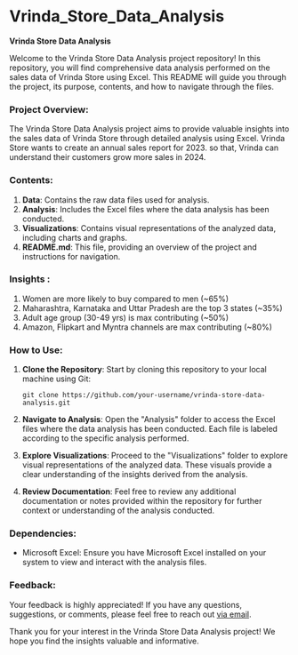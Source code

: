 # Vrinda_Store_Data_Analysis

**Vrinda Store Data Analysis**

Welcome to the Vrinda Store Data Analysis project repository! In this repository, you will find comprehensive data analysis performed on the sales data of Vrinda Store using Excel. This README will guide you through the project, its purpose, contents, and how to navigate through the files.

### Project Overview:
The Vrinda Store Data Analysis project aims to provide valuable insights into the sales data of Vrinda Store through detailed analysis using Excel. Vrinda Store wants to create an annual sales report for 2023. so that, Vrinda can understand their customers grow more sales in 2024.

### Contents:
1. **Data**: Contains the raw data files used for analysis.
2. **Analysis**: Includes the Excel files where the data analysis has been conducted.
3. **Visualizations**: Contains visual representations of the analyzed data, including charts and graphs.
4. **README.md**: This file, providing an overview of the project and instructions for navigation.

### Insights :
1. Women are more likely to buy compared to men (~65%)
2. Maharashtra, Karnataka and Uttar Pradesh are the top 3 states (~35%) 
3. Adult age group (30-49 yrs) is max contributing (~50%)
4. Amazon, Flipkart and Myntra channels are max contributing (~80%)

### How to Use:
1. **Clone the Repository**: Start by cloning this repository to your local machine using Git:
   ```
   git clone https://github.com/your-username/vrinda-store-data-analysis.git
   ```

2. **Navigate to Analysis**: Open the "Analysis" folder to access the Excel files where the data analysis has been conducted. Each file is labeled according to the specific analysis performed.

3. **Explore Visualizations**: Proceed to the "Visualizations" folder to explore visual representations of the analyzed data. These visuals provide a clear understanding of the insights derived from the analysis.

4. **Review Documentation**: Feel free to review any additional documentation or notes provided within the repository for further context or understanding of the analysis conducted.

### Dependencies:
- Microsoft Excel: Ensure you have Microsoft Excel installed on your system to view and interact with the analysis files.

### Feedback:
Your feedback is highly appreciated! If you have any questions, suggestions, or comments, please feel free to reach out [via email](vishalshastri1999@gmail.com.com).

Thank you for your interest in the Vrinda Store Data Analysis project! We hope you find the insights valuable and informative.
